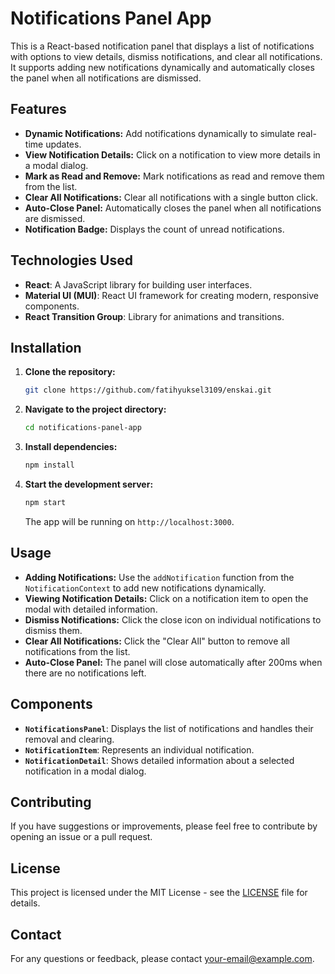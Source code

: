 # Notifications Panel App

This is a React-based notification panel that displays a list of notifications with options to view details, dismiss notifications, and clear all notifications. It supports adding new notifications dynamically and automatically closes the panel when all notifications are dismissed.

## Features

- **Dynamic Notifications:** Add notifications dynamically to simulate real-time updates.
- **View Notification Details:** Click on a notification to view more details in a modal dialog.
- **Mark as Read and Remove:** Mark notifications as read and remove them from the list.
- **Clear All Notifications:** Clear all notifications with a single button click.
- **Auto-Close Panel:** Automatically closes the panel when all notifications are dismissed.
- **Notification Badge:** Displays the count of unread notifications.

## Technologies Used

- **React**: A JavaScript library for building user interfaces.
- **Material UI (MUI)**: React UI framework for creating modern, responsive components.
- **React Transition Group**: Library for animations and transitions.

## Installation

1. **Clone the repository:**

    ```bash
    git clone https://github.com/fatihyuksel3109/enskai.git
    ```

2. **Navigate to the project directory:**

    ```bash
    cd notifications-panel-app
    ```

3. **Install dependencies:**

    ```bash
    npm install
    ```

4. **Start the development server:**

    ```bash
    npm start
    ```

    The app will be running on `http://localhost:3000`.

## Usage

- **Adding Notifications:** Use the `addNotification` function from the `NotificationContext` to add new notifications dynamically.
- **Viewing Notification Details:** Click on a notification item to open the modal with detailed information.
- **Dismiss Notifications:** Click the close icon on individual notifications to dismiss them.
- **Clear All Notifications:** Click the "Clear All" button to remove all notifications from the list.
- **Auto-Close Panel:** The panel will close automatically after 200ms when there are no notifications left.

## Components

- **`NotificationsPanel`**: Displays the list of notifications and handles their removal and clearing.
- **`NotificationItem`**: Represents an individual notification.
- **`NotificationDetail`**: Shows detailed information about a selected notification in a modal dialog.

## Contributing

If you have suggestions or improvements, please feel free to contribute by opening an issue or a pull request.

## License

This project is licensed under the MIT License - see the [LICENSE](LICENSE) file for details.

## Contact

For any questions or feedback, please contact [your-email@example.com](mailto:fatihyuksel3109@gmail.com).
